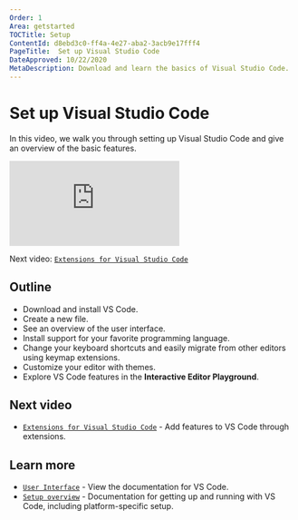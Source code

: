 ```yaml
---
Order: 1
Area: getstarted
TOCTitle: Setup
ContentId: d8ebd3c0-ff4a-4e27-aba2-3acb9e17fff4
PageTitle:  Set up Visual Studio Code
DateApproved: 10/22/2020
MetaDescription: Download and learn the basics of Visual Studio Code.
---
```

# Set up Visual Studio Code

In this video, we walk you through setting up Visual Studio Code and give an overview of the basic features.

<iframe src="https://www.youtube-nocookie.com/embed/ITxcbrfEcIY" frameborder="0" allow="accelerometer; autoplay; encrypted-media; gyroscope; picture-in-picture" allowfullscreen title="Getting Started with Visual Studio Code"></iframe>

Next video: [`Extensions for Visual Studio Code`](/learn/get-started/extensions.md)

## Outline

* Download and install VS Code.
* Create a new file.
* See an overview of the user interface.
* Install support for your favorite programming language.
* Change your keyboard shortcuts and easily migrate from other editors using keymap extensions.
* Customize your editor with themes.
* Explore VS Code features in the **Interactive Editor Playground**.

## Next video

* [`Extensions for Visual Studio Code`](/learn/get-started/extensions.md) - Add features to VS Code through extensions.

## Learn more

* [`User Interface`](/docs/getstarted/userinterface.md) - View the documentation for VS Code.
* [`Setup overview`](/docs/setup/setup-overview.md) - Documentation for getting up and running with VS Code, including platform-specific setup.
